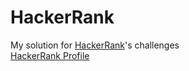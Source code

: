 # HackerRank
My solution for [HackerRank](https://www.hackerrank.com/)'s challenges</br>
[HackerRank Profile](https://www.hackerrank.com/__TF1T)
